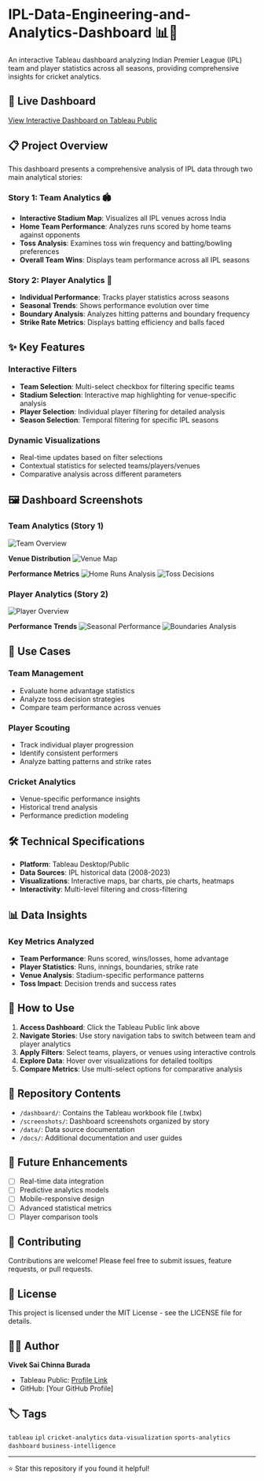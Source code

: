 # IPL-Data-Engineering-and-Analytics-Dashboard 📊🏏

An interactive Tableau dashboard analyzing Indian Premier League (IPL) team and player statistics across all seasons, providing comprehensive insights for cricket analytics.

## 🔗 Live Dashboard
[View Interactive Dashboard on Tableau Public](https://public.tableau.com/app/profile/vivek.sai.chinna.burada/viz/indivivdual/Story1?publish=yes)

## 📋 Project Overview

This dashboard presents a comprehensive analysis of IPL data through two main analytical stories:

### Story 1: Team Analytics 🏟️
- **Interactive Stadium Map**: Visualizes all IPL venues across India
- **Home Team Performance**: Analyzes runs scored by home teams against opponents
- **Toss Analysis**: Examines toss win frequency and batting/bowling preferences
- **Overall Team Wins**: Displays team performance across all IPL seasons

### Story 2: Player Analytics 👤
- **Individual Performance**: Tracks player statistics across seasons
- **Seasonal Trends**: Shows performance evolution over time
- **Boundary Analysis**: Analyzes hitting patterns and boundary frequency
- **Strike Rate Metrics**: Displays batting efficiency and balls faced

## ✨ Key Features

### Interactive Filters
- **Team Selection**: Multi-select checkbox for filtering specific teams
- **Stadium Selection**: Interactive map highlighting for venue-specific analysis
- **Player Selection**: Individual player filtering for detailed analysis
- **Season Selection**: Temporal filtering for specific IPL seasons

### Dynamic Visualizations
- Real-time updates based on filter selections
- Contextual statistics for selected teams/players/venues
- Comparative analysis across different parameters

## 🖼️ Dashboard Screenshots

### Team Analytics (Story 1)
![Team Overview](screenshots/story1/overview.png)

**Venue Distribution**
![Venue Map](screenshots/story1/venue_map.png)

**Performance Metrics**
![Home Runs Analysis](screenshots/story1/home_runs_chart.png)
![Toss Decisions](screenshots/story1/toss_decisions.png)

### Player Analytics (Story 2)
![Player Overview](screenshots/story2/player_overview.png)

**Performance Trends**
![Seasonal Performance](screenshots/story2/seasonal_performance.png)
![Boundaries Analysis](screenshots/story2/boundaries_chart.png)

## 🎯 Use Cases

### Team Management
- Evaluate home advantage statistics
- Analyze toss decision strategies
- Compare team performance across venues

### Player Scouting
- Track individual player progression
- Identify consistent performers
- Analyze batting patterns and strike rates

### Cricket Analytics
- Venue-specific performance insights
- Historical trend analysis
- Performance prediction modeling

## 🛠️ Technical Specifications

- **Platform**: Tableau Desktop/Public
- **Data Sources**: IPL historical data (2008-2023)
- **Visualizations**: Interactive maps, bar charts, pie charts, heatmaps
- **Interactivity**: Multi-level filtering and cross-filtering

## 📊 Data Insights

### Key Metrics Analyzed
- **Team Performance**: Runs scored, wins/losses, home advantage
- **Player Statistics**: Runs, innings, boundaries, strike rate
- **Venue Analysis**: Stadium-specific performance patterns
- **Toss Impact**: Decision trends and success rates

## 🔧 How to Use

1. **Access Dashboard**: Click the Tableau Public link above
2. **Navigate Stories**: Use story navigation tabs to switch between team and player analytics
3. **Apply Filters**: Select teams, players, or venues using interactive controls
4. **Explore Data**: Hover over visualizations for detailed tooltips
5. **Compare Metrics**: Use multi-select options for comparative analysis

## 📁 Repository Contents

- `/dashboard/`: Contains the Tableau workbook file (.twbx)
- `/screenshots/`: Dashboard screenshots organized by story
- `/data/`: Data source documentation
- `/docs/`: Additional documentation and user guides

## 🚀 Future Enhancements

- [ ] Real-time data integration
- [ ] Predictive analytics models
- [ ] Mobile-responsive design
- [ ] Advanced statistical metrics
- [ ] Player comparison tools

## 🤝 Contributing

Contributions are welcome! Please feel free to submit issues, feature requests, or pull requests.

## 📝 License

This project is licensed under the MIT License - see the LICENSE file for details.

## 👨‍💻 Author

**Vivek Sai Chinna Burada**
- Tableau Public: [Profile Link](https://public.tableau.com/app/profile/vivek.sai.chinna.burada)
- GitHub: [Your GitHub Profile]

## 🏷️ Tags

`tableau` `ipl` `cricket-analytics` `data-visualization` `sports-analytics` `dashboard` `business-intelligence`

---
⭐ Star this repository if you found it helpful!
